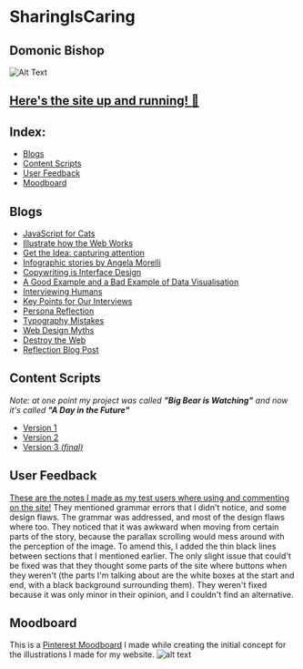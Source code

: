 # SharingIsCaring

## Domonic Bishop

![Alt Text](http://i.imgur.com/SsvdDWb.png)

## [Here's the site up and running! :running:](https://dombishop.github.io/A-Day-in-the-Future/Domonic/)

## Index:
- [Blogs](#blogs)
- [Content Scripts](#content-scripts)
- [User Feedback](#user-feedback)
- [Moodboard](#moodboard)


## Blogs
- [JavaScript for Cats](http://fourthfloor.raveweb.net/dbishop/2017/01/24/javascript-for-cats/)
- [Illustrate how the Web Works](http://fourthfloor.raveweb.net/dbishop/2017/06/04/illustrate-how-the-web-works/)
- [Get the Idea: capturing attention](http://fourthfloor.raveweb.net/dbishop/2017/02/03/get-the-idea-capturing-attention/)
- [Infographic stories by Angela Morelli](http://fourthfloor.raveweb.net/dbishop/2017/02/07/infographic-stories-by-angela-morelli/)
- [Copywriting is Interface Design](http://fourthfloor.raveweb.net/dbishop/2017/05/23/copywriting-is-interface-design/)
- [A Good Example and a Bad Example of Data Visualisation](http://fourthfloor.raveweb.net/dbishop/2017/05/28/a-good-example-and-a-bad-example-of-data-visualisation/)
- [Interviewing Humans](http://fourthfloor.raveweb.net/dbishop/2017/05/28/interviewing-humans/)
- [Key Points for Our Interviews](http://fourthfloor.raveweb.net/dbishop/2017/05/30/key-points-for-our-interviews/)
- [Persona Reflection](http://fourthfloor.raveweb.net/dbishop/2017/05/28/persona-reflection/)
- [Typography Mistakes](http://fourthfloor.raveweb.net/dbishop/2017/06/01/typography-mistakes/)
- [Web Design Myths](http://fourthfloor.raveweb.net/dbishop/2017/06/02/web-design-myths/)
- [Destroy the Web](http://fourthfloor.raveweb.net/dbishop/2017/06/02/destroy-the-web/)
- [Reflection Blog Post](http://fourthfloor.raveweb.net/dbishop/2017/06/04/reflection-blog-post/)


## Content Scripts
_Note: at one point my project was called **"Big Bear is Watching"** and now it's called **"A Day in the Future"**_
- [Version 1](https://docs.google.com/document/d/1_srl7AGra1_rVKefmm1L7Mca0H7C9TtUt4HqBAqblEE/edit?usp=sharing)
- [Version 2](https://docs.google.com/a/students.rave.ac.uk/document/d/1-wZ3V1KX-HFoUXhCYva4cI0nI_ExvOTXINa2jC9Tud8/edit?usp=sharing)
- [Version 3 _(final)_](https://docs.google.com/document/d/1Hdzs_AGS_PT4XqUr96C4jEg2JyOSUBcLtUh_YmIWBHs/edit?usp=sharing)


## User Feedback 
[These are the notes I made as my test users where using and commenting on the site!](https://docs.google.com/document/d/1f3Cg6D7tGP0C0DIN9Zxg5i3EvK1-9z597vsQjk9vy3E/edit?usp=sharing)
They mentioned grammar errors that I didn't notice, and some design flaws. The grammar was addressed, and most of the design flaws where too. They noticed that it was awkward when moving from certain parts of the story, because the parallax scrolling would mess around with the perception of the image. To amend this, I added the thin black lines between sections that I mentioned earlier. The only slight issue that could't be fixed was that they thought some parts of the site where buttons when they weren't (the parts I'm talking about are the white boxes at the start and end, with a black background surrounding them). They weren't fixed because it was only minor in their opinion, and I couldn't find an alternative.


## Moodboard
This is a [Pinterest Moodboard](http://pin.it/P8UJ-9g) I made while creating the initial concept for the illustrations I made for my website.
![alt text](http://i.imgur.com/vUBCVJe.png)
